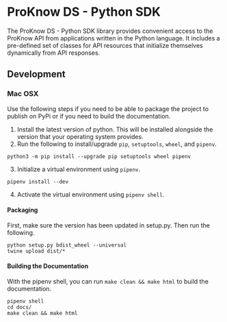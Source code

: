 # ProKnow DS - Python SDK

The ProKnow DS - Python SDK library provides convenient access to the ProKnow API from applications written in the Python language. It includes a pre-defined set of classes for API resources that initialize themselves dynamically from API responses.

## Development

### Mac OSX

Use the following steps if you need to be able to package the project to publish on PyPi or if you need to build the documentation.

1. Install the latest version of python. This will be installed alongside the version that your operating system provides.
2. Run the following to install/upgrade `pip`, `setuptools`, `wheel`, and `pipenv`.
```
python3 -m pip install --upgrade pip setuptools wheel pipenv
```
3. Initialize a virtual environment using `pipenv`.
```
pipenv install --dev
```
4. Activate the virtual environment using `pipenv shell`.

#### Packaging

First, make sure the version has been updated in setup.py. Then run the following.

```
python setup.py bdist_wheel --universal
twine upload dist/*
```

#### Building the Documentation

With the pipenv shell, you can run `make clean && make html` to build the documentation.
```
pipenv shell
cd docs/
make clean && make html
```
